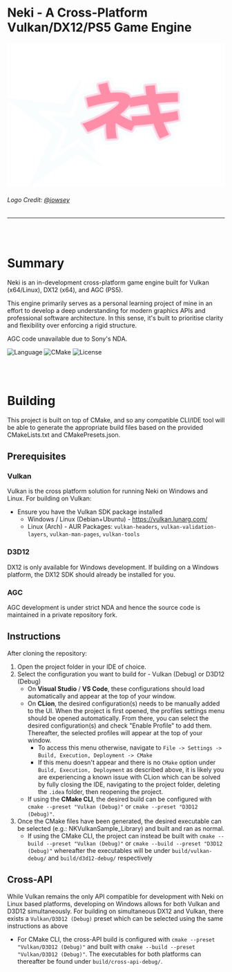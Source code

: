 # Neki - A Cross-Platform Vulkan/DX12/PS5 Game Engine
![Logo](.github/logo.png)
###### Logo Credit: [@jowsey](https://github.com/jowsey)
----------------

<br></br>
# Summary
Neki is an in-development cross-platform game engine built for Vulkan (x64/Linux), DX12 (x64), and AGC (PS5).

This engine primarily serves as a personal learning project of mine in an effort to develop a deep understanding for modern graphics APIs and professional software architecture. In this sense, it's built to prioritise clarity and flexibility over enforcing a rigid structure.

AGC code unavailable due to Sony's NDA.

![Language](https://img.shields.io/badge/Language-C++23-pink.svg)
![CMake](https://img.shields.io/badge/CMake-3.28+-pink.svg)
![License](https://img.shields.io/badge/License-MIT-pink.svg)


<br></br>
# Building
This project is built on top of CMake, and so any compatible CLI/IDE tool will be able to generate the appropriate build files based on the provided CMakeLists.txt and CMakePresets.json.

## Prerequisites
### Vulkan
Vulkan is the cross platform solution for running Neki on Windows and Linux.
For building on Vulkan:
- Ensure you have the Vulkan SDK package installed
  - Windows / Linux (Debian+Ubuntu) - https://vulkan.lunarg.com/
  - Linux (Arch) - AUR Packages: `vulkan-headers`, `vulkan-validation-layers`, `vulkan-man-pages`, `vulkan-tools`

### D3D12
DX12 is only available for Windows development. If building on a Windows platform, the DX12 SDK should already be installed for you.

### AGC
AGC development is under strict NDA and hence the source code is maintained in a private repository fork.


## Instructions
After cloning the repository:
1) Open the project folder in your IDE of choice.
2) Select the configuration you want to build for - Vulkan (Debug) or D3D12 (Debug)
   - On **Visual Studio** / **VS Code**, these configurations should load automatically and appear at the top of your window.
   - On **CLion**, the desired configuration(s) needs to be manually added to the UI. When the project is first opened, the profiles settings menu should be opened automatically. From there, you can select the desired configuration(s) and check "Enable Profile" to add them. Thereafter, the selected profiles will appear at the top of your window.
     - To access this menu otherwise, navigate to `File -> Settings -> Build, Execution, Deployment -> CMake`
     - If this menu doesn't appear and there is no `CMake` option under `Build, Execution, Deployment` as described above, it is likely you are experiencing a known issue with CLion which can be solved by fully closing the IDE, navigating to the project folder, deleting the `.idea` folder, then reopening the project.
   - If using the **CMake CLI**, the desired build can be configured with `cmake --preset "Vulkan (Debug)"` or `cmake --preset "D3D12 (Debug)"`.
4) Once the CMake files have been generated, the desired executable can be selected (e.g.: NKVulkanSample_Library) and built and ran as normal.
   - If using the CMake CLI, the project can instead be built with `cmake --build --preset "Vulkan (Debug)"` or `cmake --build --preset "D3D12 (Debug)"` whereafter the executables will be under `build/vulkan-debug/` and `build/d3d12-debug/` respectively

## Cross-API
While Vulkan remains the only API compatible for development with Neki on Linux based platforms, developing on Windows allows for both Vulkan and D3D12 simultaneously.
For building on simultaneous DX12 and Vulkan, there exists a `Vulkan/D3D12 (Debug)` preset which can be selected using the same instructions as above
- For CMake CLI, the cross-API build is configured with `cmake --preset "Vulkan/D3D12 (Debug)"` and built with `cmake --build --preset "Vulkan/D3D12 (Debug)"`. The executables for both platforms can thereafter be found under `build/cross-api-debug/`.
